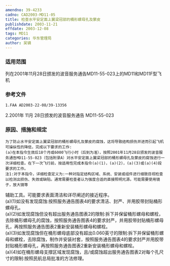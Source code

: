 ```yaml
---
amendno: 39-4233  
cadno: CAD2003-MD11-05  
title: 检查水平安定面上翼梁冠部的桶形螺母孔及蒙皮  
publishdate: 2003-11-21  
effdate: 2003-12-08  
tags: MD11  
categories: 华东管理局  
author: 吴镝  
---
```

  
### 适用范围  
列在2001年11月28日颁发的波音服务通告MD11-55-023上的MD11和MD11F型飞机  
  
<!--more-->  
### 参考文件  
    1.FAA AD2003-22-08/39-13356  
2.2001年 11月 28日颁发的波音服务通告 MD11-55-023  
  
### 原因、措施和规定  
    为了防止水平安定面上翼梁冠部的桶形螺母孔及蒙皮的腐蚀，这将导致结构损伤并进而引起飞机可操纵性的降低，完成以下要求的工作:  
    (a)在本指令生效后18个月或6000飞行小时（后到为准），按照2001年11月28日颁发的波音服务通告MD11-55-023（包括附录A）对水平安定面上翼梁冠部的桶形螺母孔及蒙皮的腐蚀进行一次详细检查。在下一次飞行前，按适用性完成本指令(a)(1)，(a)(2)，(a)(3)或(a)(4)段要求的工作。  
    注1:对于本指令，详细检查定义为:一种对指定结构区域、系统、安装或组件进行细致目视检查以检测出损伤、失效或缺陷。通常需要检查者认为强度合适的直接照明光源。可能需要使用镜子，放大镜等  
      
辅助工具。可能要求表面清洁和详尽阐述的接近程序。  
    (a)(1)如没有发现腐蚀:按照服务通告图表4的要求清洁、封严、并用胶带封贴桶形螺母孔。  
    (a)(2)如发现腐蚀但没有超出服务通告图表2的限制:拆下并保留桶形螺母和螺栓，去除桶形螺母孔的腐蚀，按照服务通告图表4的要求封严，并用胶带封贴桶形螺母孔，再按照服务通告图表2重新安装桶形螺母和螺栓。  
(a)(3)如发现腐蚀但在桶形螺母底部没有超出0.060英寸的限制:拆下并保留桶形螺母和螺栓，去除腐蚀，制作并安装衬套，按照服务通告图表4的要求封严并用胶带封贴桶形螺母孔，再按照服务通告图表2重新安装桶形螺母和螺栓。  
    (a)(4)如在桶形螺母支撑区域发现腐蚀，且/或腐蚀超出服务通告图表2对每个孔尺寸的限制:按照民航总局批准的方法修理。  
